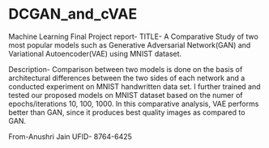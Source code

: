 # DCGAN_and_cVAE

Machine Learning Final Project report-
TITLE- A Comparative Study of two most popular models such as Generative Adversarial Network(GAN) and Variational Autoencoder(VAE) using MNIST dataset.

Description- Comparison between two models is done on the basis of architectural differences between the two sides of each network and a conducted experiment on MNIST handwritten data set. I further trained and tested our proposed models on MNIST dataset based on the numer of epochs/iterations 10, 100, 1000. In this comparative analysis, VAE performs better than GAN, since it produces best quality images as compared to GAN.

From-Anushri Jain
UFID- 8764-6425

